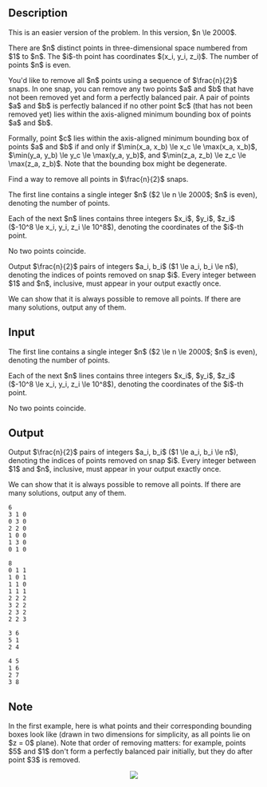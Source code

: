 ## Description

<div><p><span class="tex-font-style-it">This is an easier version of the problem. In this version, $n \le 2000$.</span></p><p>There are $n$ distinct points in three-dimensional space numbered from $1$ to $n$. The $i$-th point has coordinates $(x_i, y_i, z_i)$. The number of points $n$ is even.</p><p>You'd like to remove all $n$ points using a sequence of $\frac{n}{2}$ snaps. In one snap, you can remove any two points $a$ and $b$ that have not been removed yet and form a <span class="tex-font-style-it">perfectly balanced</span> pair. A pair of points $a$ and $b$ is perfectly balanced if no other point $c$ (that has not been removed yet) lies within the axis-aligned minimum bounding box of points $a$ and $b$.</p><p>Formally, point $c$ lies within the axis-aligned minimum bounding box of points $a$ and $b$ if and only if $\min(x_a, x_b) \le x_c \le \max(x_a, x_b)$, $\min(y_a, y_b) \le y_c \le \max(y_a, y_b)$, and $\min(z_a, z_b) \le z_c \le \max(z_a, z_b)$. Note that the bounding box might be degenerate. </p><p>Find a way to remove all points in $\frac{n}{2}$ snaps.</p></div><div class="input-specification"><p>The first line contains a single integer $n$ ($2 \le n \le 2000$; $n$ is even), denoting the number of points.</p><p>Each of the next $n$ lines contains three integers $x_i$, $y_i$, $z_i$ ($-10^8 \le x_i, y_i, z_i \le 10^8$), denoting the coordinates of the $i$-th point.</p><p>No two points coincide.</p></div><div class="output-specification"><p>Output $\frac{n}{2}$ pairs of integers $a_i, b_i$ ($1 \le a_i, b_i \le n$), denoting the indices of points removed on snap $i$. Every integer between $1$ and $n$, inclusive, must appear in your output exactly once.</p><p>We can show that it is always possible to remove all points. If there are many solutions, output any of them.</p></div>

## Input

<p>The first line contains a single integer $n$ ($2 \le n \le 2000$; $n$ is even), denoting the number of points.</p><p>Each of the next $n$ lines contains three integers $x_i$, $y_i$, $z_i$ ($-10^8 \le x_i, y_i, z_i \le 10^8$), denoting the coordinates of the $i$-th point.</p><p>No two points coincide.</p>

## Output

<p>Output $\frac{n}{2}$ pairs of integers $a_i, b_i$ ($1 \le a_i, b_i \le n$), denoting the indices of points removed on snap $i$. Every integer between $1$ and $n$, inclusive, must appear in your output exactly once.</p><p>We can show that it is always possible to remove all points. If there are many solutions, output any of them.</p>





```input1
6
3 1 0
0 3 0
2 2 0
1 0 0
1 3 0
0 1 0
```




```input2
8
0 1 1
1 0 1
1 1 0
1 1 1
2 2 2
3 2 2
2 3 2
2 2 3
```




```output1
3 6
5 1
2 4
```




```output2
4 5
1 6
2 7
3 8
```



## Note

<p>In the first example, here is what points and their corresponding bounding boxes look like (drawn in two dimensions for simplicity, as all points lie on $z = 0$ plane). Note that order of removing matters: for example, points $5$ and $1$ don't form a perfectly balanced pair initially, but they do after point $3$ is removed. </p><center> <img class="tex-graphics" src="file://MnW1GauX.png" style="max-width: 100.0%;max-height: 100.0%;"> </center>

